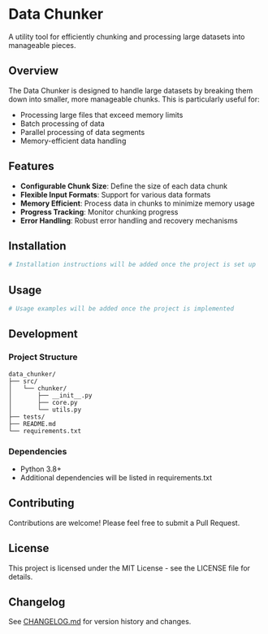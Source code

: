 # Data Chunker

A utility tool for efficiently chunking and processing large datasets into manageable pieces.

## Overview

The Data Chunker is designed to handle large datasets by breaking them down into smaller, more manageable chunks. This is particularly useful for:

- Processing large files that exceed memory limits
- Batch processing of data
- Parallel processing of data segments
- Memory-efficient data handling

## Features

- **Configurable Chunk Size**: Define the size of each data chunk
- **Flexible Input Formats**: Support for various data formats
- **Memory Efficient**: Process data in chunks to minimize memory usage
- **Progress Tracking**: Monitor chunking progress
- **Error Handling**: Robust error handling and recovery mechanisms

## Installation

```bash
# Installation instructions will be added once the project is set up
```

## Usage

```python
# Usage examples will be added once the project is implemented
```

## Development

### Project Structure

```
data_chunker/
├── src/
│   └── chunker/
│       ├── __init__.py
│       ├── core.py
│       └── utils.py
├── tests/
├── README.md
└── requirements.txt
```

### Dependencies

- Python 3.8+
- Additional dependencies will be listed in requirements.txt

## Contributing

Contributions are welcome! Please feel free to submit a Pull Request.

## License

This project is licensed under the MIT License - see the LICENSE file for details.

## Changelog

See [CHANGELOG.md](CHANGELOG.md) for version history and changes. 